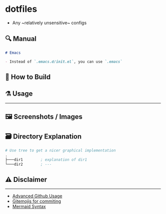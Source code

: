# dotfiles
- Any ~relatively unsensitive~ configs

## :mag: Manual

```md
# Emacs

- Instead of `.emacs.d/init.el`, you can use `.emacs`

```

## :hammer: How to Build

## :alembic: Usage

---

## :framed_picture: Screenshots / Images

## :card_file_box: Directory Explanation

```s
# Use tree to get a nicer graphical implementation
.
├───dir1        ; explanation of dir1
└───dir2        ; ---
```

## :warning: Disclaimer

---

- [Advanced Github Usage](https://docs.github.com/en/get-started/writing-on-github/working-with-advanced-formatting/creating-diagrams)
- [Gitemojis for commiting](https://gitmoji.dev/)
- [Mermaid Syntax](https://mermaid-js.github.io/mermaid/#/)
